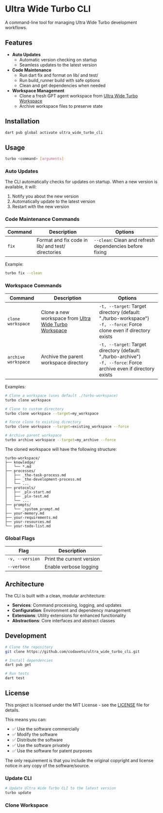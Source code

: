 # Ultra Wide Turbo CLI

A command-line tool for managing Ultra Wide Turbo development workflows.

## Features

- **Auto Updates**
  - Automatic version checking on startup
  - Seamless updates to the latest version
- **Code Maintenance**
  - Run dart fix and format on lib/ and test/
  - Run build_runner build with safe options
  - Clean and get dependencies when needed
- **Workspace Management**
  - Clone a fresh GPT agent workspace from [Ultra Wide Turbo Workspace](https://github.com/ultrawideturbodev/ultra_wide_turbo_workspace)
  - Archive workspace files to preserve state

## Installation

```bash
dart pub global activate ultra_wide_turbo_cli
```

## Usage

```bash
turbo <command> [arguments]
```

### Auto Updates

The CLI automatically checks for updates on startup. When a new version is available, it will:
1. Notify you about the new version
2. Automatically update to the latest version
3. Restart with the new version

### Code Maintenance Commands

| Command | Description | Options |
|---------|-------------|---------|
| `fix` | Format and fix code in lib/ and test/ directories | `--clean`: Clean and refresh dependencies before fixing |

Example:
```bash
turbo fix --clean
```

### Workspace Commands

| Command | Description | Options |
|---------|-------------|---------|
| `clone workspace` | Clone a new workspace from [Ultra Wide Turbo Workspace](https://github.com/ultrawideturbodev/ultra_wide_turbo_workspace) | `-t, --target`: Target directory (default: "./turbo-workspace") <br> `-f, --force`: Force clone even if directory exists |
| `archive workspace` | Archive the parent workspace directory | `-t, --target`: Target directory (default: "./turbo-archive") <br> `-f, --force`: Force archive even if directory exists |

Examples:
```bash
# Clone a workspace (uses default ./turbo-workspace)
turbo clone workspace

# Clone to custom directory
turbo clone workspace --target=my_workspace

# Force clone to existing directory
turbo clone workspace --target=existing_workspace --force

# Archive parent workspace
turbo archive workspace --target=my_archive --force
```

The cloned workspace will have the following structure:
```
turbo-workspace/
├── knowledge/
│   └── *.md
├── processes/
│   ├── _the-task-process.md
│   ├── _the-development-process.md
│   └── ...
├── protocols/
│   ├── _plx-start.md
│   ├── _plx-test.md
│   └── ...
├── prompts/
│   └── _system_prompt.md
├── your-memory.md
├── your-requirements.md
├── your-resources.md
└── your-todo-list.md
```

### Global Flags

| Flag | Description |
|------|-------------|
| `-v, --version` | Print the current version |
| `--verbose` | Enable verbose logging |

## Architecture

The CLI is built with a clean, modular architecture:

- **Services**: Command processing, logging, and updates
- **Configuration**: Environment and dependency management
- **Extensions**: Utility extensions for enhanced functionality
- **Abstractions**: Core interfaces and abstract classes

## Development

```bash
# Clone the repository
git clone https://github.com/codaveto/ultra_wide_turbo_cli.git

# Install dependencies
dart pub get

# Run tests
dart test
```

## License

This project is licensed under the MIT License - see the [LICENSE](LICENSE) file for details.

This means you can:
- ✅ Use the software commercially
- ✅ Modify the software
- ✅ Distribute the software
- ✅ Use the software privately
- ✅ Use the software for patent purposes

The only requirement is that you include the original copyright and license notice in any copy of the software/source.

### Update CLI

```bash
# Update Ultra Wide Turbo CLI to the latest version
turbo update
```

### Clone Workspace
